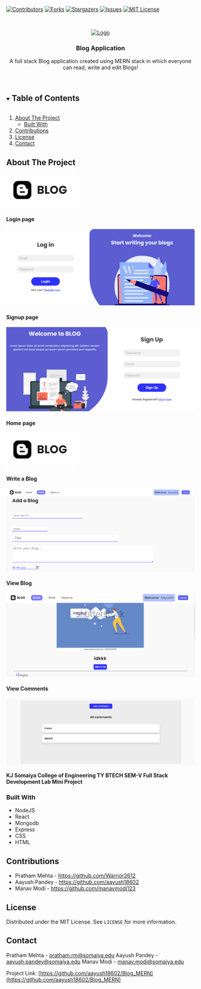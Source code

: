 <!-- PROJECT SHIELDS -->
[![Contributors][contributors-shield]][contributors-url]
[![Forks][forks-shield]][forks-url]
[![Stargazers][stars-shield]][stars-url]
[![Issues][issues-shield]][issues-url]
[![MIT License][license-shield]][license-url]

<!-- PROJECT LOGO -->
<br />
<p align="center">
  <a href="https://github.com/aayush18602/Blog_MERN">
    <img src="images/logo.png" alt="Logo">
  </a>

  <h3 align="center">Blog Application</h3>

  <p align="center">
    A full stack Blog application created using MERN stack in which everyone can read, write and edit Blogs!
    <br />
    <br />
  </p>
</p>

<!-- TABLE OF CONTENTS -->
<details open="open">
  <summary><h2 style="display: inline-block">Table of Contents</h2></summary>
  <ol>
    <li>
      <a href="#about-the-project">About The Project</a>
      <ul>
        <li><a href="#built-with">Built With</a></li>
      </ul>
    </li>
    <li><a href="#contributing">Contributions</a></li>
    <li><a href="#license">License</a></li>
    <li><a href="#contact">Contact</a></li>
  </ol>
</details>

<!-- ABOUT THE PROJECT -->
## About The Project

![Product Name Screen Shot][product-screenshot]

#### Login page
![Product Name Screen Shot][product-screenshot1]

#### Signup page
![Product Name Screen Shot][product-screenshot2]

#### Home page
![Product Name Screen Shot][product-screenshot]

#### Write a Blog
![Product Name Screen Shot][product-screenshot4]

#### View Blog
![Product Name Screen Shot][product-screenshot5]

#### View Comments
![Product Name Screen Shot][product-screenshot6]



**KJ Somaiya College of Engineering TY BTECH SEM-V Full Stack Development Lab Mini Project**

### Built With

* NodeJS
* React
* Mongodb
* Express
* CSS
* HTML

<!-- CONTRIBUTING -->
## Contributions
- Pratham Mehta - <a>https://github.com/Warrior2612</a>
- Aayush Pandey - <a>https://github.com/aayush18602</a>
- Manav Modi - <a>https://github.com/manavmodi123</a>
  
<!-- LICENSE -->
## License

Distributed under the MIT License. See `LICENSE` for more information.

<!-- CONTACT -->
## Contact

Pratham Mehta - pratham.rm@somaiya.edu
Aayush Pandey - aayush.pandey@somaiya.edu
Manav Modi - manav.modi@somaiya.edu

Project Link: [https://github.com/aayush18602/Blog_MERN](https://github.com/aayush18602/Blog_MERN)

<!-- MARKDOWN LINKS & IMAGES -->
[contributors-shield]: https://img.shields.io/github/contributors/aayush18602/Blog_MERN.svg?style=for-the-badge
[contributors-url]: https://github.com/aayush18602/Blog_MERN/graphs/contributors
[forks-shield]: https://img.shields.io/github/forks/aayush18602/Blog_MERN.svg?style=for-the-badge
[forks-url]: https://github.com/aayush18602/Blog_MERN/network/members
[stars-shield]: https://img.shields.io/github/stars/aayush18602/Blog_MERN.svg?style=for-the-badge
[stars-url]: https://github.com/aayush18602/Blog_MERN/stargazers
[issues-shield]: https://img.shields.io/github/issues/aayush18602/Blog_MERN.svg?style=for-the-badge
[issues-url]: https://github.com/aayush18602/Blog_MERN/issues
[license-shield]: https://img.shields.io/github/license/aayush18602/Blog_MERN?label=license&style=for-the-badge
[license-url]: https://github.com/aayush18602/Blog_MERN/blob/master/LICENSE.txt
[product-screenshot]: images/screenshot.png
[product-screenshot1]: images/screenshot1.png
[product-screenshot2]: images/screenshot2.png
[product-screenshot3]: images/screenshot3.png
[product-screenshot4]: images/screenshot4.png
[product-screenshot5]: images/screenshot5.png
[product-screenshot6]: images/screenshot6.png
[product-screenshot7]: images/screenshot7.png
[product-screenshot8]: images/screenshot8.png
[product-screenshot9]: images/screenshot9.png
[product-screenshot10]: images/screenshot10.png

